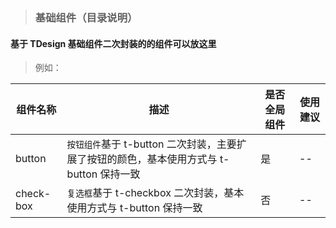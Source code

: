 > ### 基础组件（目录说明）

#### 基于 TDesign 基础组件二次封装的的组件可以放这里

> 例如：

| 组件名称  | 描述                                                                                     | 是否全局组件 | 使用建议 |
| --------- | ---------------------------------------------------------------------------------------- | ------------ | -------- |
| button    | `按钮组件`基于 t-button 二次封装，主要扩展了按钮的颜色，基本使用方式与 t-button 保持一致 | 是           | --       |
| check-box | `复选框`基于 t-checkbox 二次封装，基本使用方式与 t-button 保持一致                       | 否           | --       |
